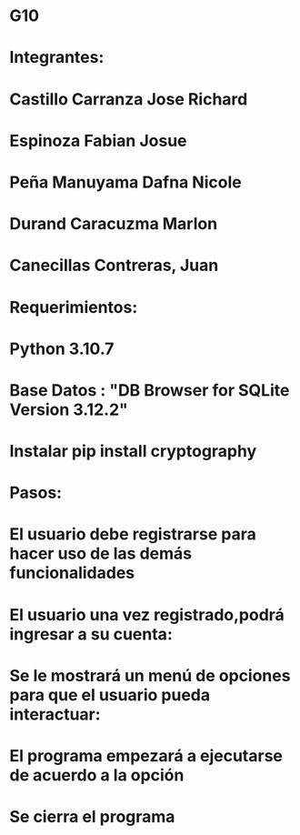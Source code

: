 # G10
# Integrantes:
# Castillo Carranza Jose Richard
# Espinoza Fabian Josue
# Peña Manuyama Dafna Nicole
# Durand Caracuzma Marlon
# Canecillas Contreras, Juan
# 
# Requerimientos:
# Python 3.10.7
# Base Datos : "DB Browser for SQLite Version 3.12.2"
# Instalar pip install cryptography
# Pasos:
# El usuario debe registrarse para hacer uso de las demás funcionalidades
# El usuario una vez registrado,podrá ingresar a su cuenta:
#   Se le mostrará un menú de opciones para que el usuario pueda interactuar:
#   El programa empezará a ejecutarse de acuerdo a la opción
#   Se cierra el programa